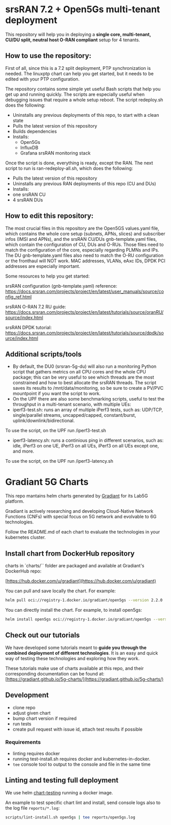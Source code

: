 # srsRAN 7.2 + Open5Gs multi-tenant deployment
This repository will help you in deploying a **single core, multi-tenant, CU/DU split, neutral host O-RAN compliant** setup for 4 tenants.

## How to use the repository:
First of all, since this is a 7.2 split deployment, PTP synchronization is needed. The linuxptp chart can help you get started, but it needs to be edited with your PTP configuration.

The repository contains some simple yet useful Bash scripts that help you get up and running quickly. The scripts are especially useful when debugging issues that require a whole setup reboot.
The script redeploy.sh does the following:
- Uninstalls any previous deployments of this repo, to start with a clean state
- Pulls the latest version of this repository
- Builds dependencies
- Installs:
  - Open5Gs
  - InfluxDB
  - Grafana srsRAN monitoring stack

Once the script is done, everything is ready, except the RAN.
The next script to run is ran-redeploy-all.sh, which does the following:
-  Pulls the latest version of this repository
-  Uninstalls any previous RAN deployments of this repo (CU and DUs)
-  Installs:
  - one srsRAN CU
  - 4 srsRAN DUs

## How to edit this repository:
The most crucial files in this repository are the Open5GS values.yaml file, which contains the whole core setup (subnets, APNs, slices) and subscriber infos (IMSI and APNs), and the srsRAN CU/DUs gnb-template.yaml files, which contain the configuration of CU, DUs and O-RUs. Those files need to match the configuration of the core, especially regarding PLMNs and IPs. The DU gnb-template.yaml files also need to match the O-RU configuration or the fronthaul will NOT work. MAC addresses, VLANs, eAxc IDs, DPDK PCI addresses are especially important.

Some resources to help you get started:

srsRAN configuration (gnb-template.yaml) reference: https://docs.srsran.com/projects/project/en/latest/user_manuals/source/config_ref.html

srsRAN O-RAN 7.2 RU guide: https://docs.srsran.com/projects/project/en/latest/tutorials/source/oranRU/source/index.html

srsRAN DPDK tutorial: https://docs.srsran.com/projects/project/en/latest/tutorials/source/dpdk/source/index.html

## Additional scripts/tools

-  By default, the DU0 (srsran-5g-du) will also run a monitoring Python script that gathers metrics on all CPU cores and the whole CPU package; this can be very useful to see which threads are the most constrained and how to best allocate the srsRAN threads. The script saves its results to /mnt/data/monitoring, so be sure to create a PV/PVC mountpoint if you want the script to work.
-  On the UPF there are also some benchmarking scripts, useful to test the throughput in a multi-tenant scenario, with multiple UEs:
  -  iperf3-test.sh: runs an array of multiple iPerf3 tests, such as: UDP/TCP, single/parallel streams, uncapped/capped, constant/burst, uplink/downlink/bidirectional.

To use the script, on the UPF run /iperf3-test.sh <list of IPs:port iPerf3 servers> <number of runs>
  -  iperf3-latency.sh: runs a continious ping in different scenarios, such as: idle, iPerf3 on one UE, iPerf3 on all UEs, iPerf3 on all UEs except one, and more.

To use the script, on the UPF run /iperf3-latency.sh <list of IPs:port iPerf3 servers>


# Gradiant 5G Charts

This repo mantains helm charts generated by [Gradiant](https://www.gradiant.org) for its Lab5G platform.

Gradiant is actively researching and developing Cloud-Native Network Functions (CNFs) with special focus on 5G network and evolvable to 6G technologies.

Follow the README.md of each chart to evaluate the technologies in your kubernetes cluster.

## Install chart from DockerHub repository

charts in `charts/`` folder are packaged and available at Gradiant's DockerHub repo:  

[https://hub.docker.com/u/gradiant](https://hub.docker.com/u/gradiant)

You can pull and save locally the chart. For example:

```bash
helm pull oci://registry-1.docker.io/gradiant/open5gs --version 2.2.0
```

You can directly install the chart. For example, to install open5gs:

```bash
helm install open5gs oci://registry-1.docker.io/gradiant/open5gs --version 2.2.0
```

## Check out our tutorials

We have developed some tutorials meant to **guide you through the combined deployment of different technologies**. It is an easy and quick way of testing these technologies and exploring how they work.

These tutorials make use of charts available at this repo, and their corresponding documentation can be found at:
[https://gradiant.github.io/5g-charts/](https://gradiant.github.io/5g-charts/)

## Development

- clone repo
- adjust given chart
- bump chart version if required
- run tests
- create pull request with issue id, attach test results if possible

### Requirements

- linting requires docker
- running test-install.sh requires docker and kubernetes-in-docker.
- `tee` console tool to output to the console and file in the same time

## Linting and testing full deployment

We use helm [chart-testing](https://github.com/helm/chart-testing) running a docker image.

An example to test specific chart lint and install, send console logs also to the log file `reports/*.log`:

```bash
scripts/lint-install.sh open5gs | tee reports/open5gs.log
```
